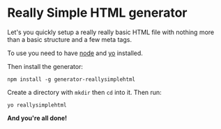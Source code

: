 # Really Simple HTML generator

Let's you quickly setup a really really basic HTML file with nothing more than a basic structure and a few meta tags.

To use you need to have [node](https://nodejs.org/download/) and [yo](http://yeoman.io/learning/index.html) installed.

Then install the generator:
````
npm install -g generator-reallysimplehtml
````

Create a directory with `mkdir` then `cd` into it. Then run:
````
yo reallysimplehtml
````

**And you're all done!**

